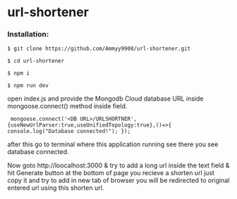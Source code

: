 # url-shortener

### Installation:

 `$ git clone https://github.com/Ammyy9908/url-shortener.git`
 
 `$ cd url-shortener`
 
 `$ npm i`
 
 `$ npm run dev`


open index.js
and provide the Mongodb Cloud database URL inside mongoose.connect() method inside <DB URL> field.


` mongoose.connect('<DB URL>/URLSHORTNER',{useNewUrlParser:true,useUnifiedTopology:true},()=>{
        console.log("Database connected!");
    });`
 
 after this go to terminal where this application running see there you see database connected.
    
    
Now goto http://loocalhost:3000 & try to add a long url inside the text field & hit Generate button at the bottom of page you recieve a shorten url just copy it and try to add in new tab of browser you will be redirected to original entered url using this shorten url.
